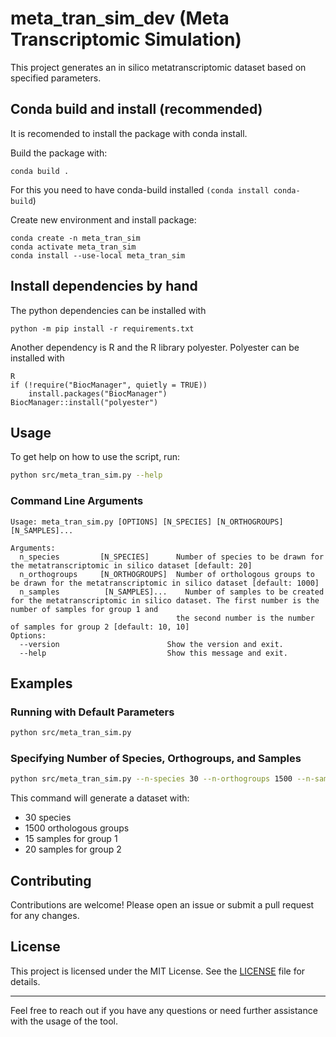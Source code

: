 # meta_tran_sim_dev (Meta Transcriptomic Simulation)

This project generates an in silico metatranscriptomic dataset based on specified parameters.

## Conda build and install (recommended)

It is recomended to install the package with conda install. 

Build the package with:

`conda build . `

For this you need to have conda-build installed `(conda install conda-build`)

Create new environment and install package:

```
conda create -n meta_tran_sim
conda activate meta_tran_sim
conda install --use-local meta_tran_sim
```

## Install dependencies by hand

The python dependencies can be installed with

```
python -m pip install -r requirements.txt
```

Another dependency is R and the R library polyester. Polyester can be installed with

```
R
if (!require("BiocManager", quietly = TRUE))
    install.packages("BiocManager")
BiocManager::install("polyester")
```

## Usage

To get help on how to use the script, run:

```sh
python src/meta_tran_sim.py --help
```

### Command Line Arguments

```
Usage: meta_tran_sim.py [OPTIONS] [N_SPECIES] [N_ORTHOGROUPS] [N_SAMPLES]...

Arguments:
  n_species         [N_SPECIES]      Number of species to be drawn for the metatranscriptomic in silico dataset [default: 20]
  n_orthogroups     [N_ORTHOGROUPS]  Number of orthologous groups to be drawn for the metatranscriptomic in silico dataset [default: 1000]
  n_samples          [N_SAMPLES]...    Number of samples to be created for the metatranscriptomic in silico dataset. The first number is the number of samples for group 1 and
                                     the second number is the number of samples for group 2 [default: 10, 10]
Options:
  --version                        Show the version and exit.
  --help                           Show this message and exit.
```

## Examples

### Running with Default Parameters

```sh
python src/meta_tran_sim.py
```

### Specifying Number of Species, Orthogroups, and Samples

```sh
python src/meta_tran_sim.py --n-species 30 --n-orthogroups 1500 --n-samples 15 20
```

This command will generate a dataset with:

- 30 species
- 1500 orthologous groups
- 15 samples for group 1
- 20 samples for group 2

## Contributing

Contributions are welcome! Please open an issue or submit a pull request for any changes.

## License

This project is licensed under the MIT License. See the [LICENSE]() file for details.

---

Feel free to reach out if you have any questions or need further assistance with the usage of the tool.
